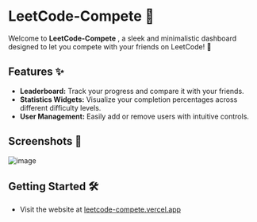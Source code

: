 # LeetCode-Compete 🎉

Welcome to  **LeetCode-Compete** , a sleek and minimalistic dashboard designed to let you compete with your friends on LeetCode! 🚀

## Features ✨

* **Leaderboard:** Track your progress and compare it with your friends.
* **Statistics Widgets:** Visualize your completion percentages across different difficulty levels.
* **User Management:** Easily add or remove users with intuitive controls.

## Screenshots 📸

![image](https://github.com/zubairmh/leetcode-compete/assets/116816535/20c211dc-6a8d-4835-8455-481d2258f3e0)

## Getting Started 🛠️

* Visit the website at [leetcode-compete.vercel.app](leetcode-compete.vercel.app)
